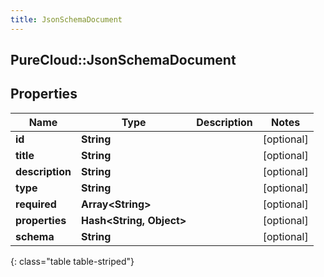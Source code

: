 ```yaml
---
title: JsonSchemaDocument
---
```

## PureCloud::JsonSchemaDocument

## Properties

|Name | Type | Description | Notes|
|------------ | ------------- | ------------- | -------------|
| **id** | **String** |  | [optional] |
| **title** | **String** |  | [optional] |
| **description** | **String** |  | [optional] |
| **type** | **String** |  | [optional] |
| **required** | **Array&lt;String&gt;** |  | [optional] |
| **properties** | **Hash&lt;String, Object&gt;** |  | [optional] |
| **schema** | **String** |  | [optional] |
{: class="table table-striped"}


